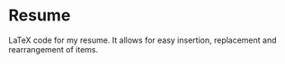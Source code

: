 # Resume
LaTeX code for my resume. It allows for easy insertion, replacement and rearrangement of items.
